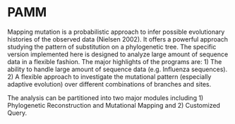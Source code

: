 # PAMM
Mapping mutation is a probabilistic approach to infer possible evolutionary histories of the observed data (Nielsen 2002). It offers a powerful approach studying the pattern of substitution on a phylogenetic tree. The specific version implemented here is designed to analyze large amount of sequence data in a flexible fashion. The major highlights of the programs are: 1) The ability to handle large amount of sequence data (e.g. Influenza sequences). 2) A flexible approach to investigate the mutational pattern (especially adaptive evolution) over different combinations of branches and sites. 

The analysis can be partitioned into two major modules including 1) Phylogenetic Reconstruction and Mutational Mapping and 2) Customized Query. 
